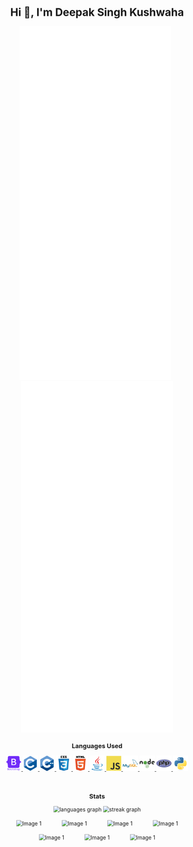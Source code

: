 <h1 align="center">Hi 👋, I'm Deepak Singh Kushwaha</h1>

<div align="center" style="pointer-events: none;">
  <img style="padding-right: 10px; padding-top: 0px; padding-bottom: 0px;" alt="🦑" width="400"
    src="https://github.com/xxiamdsk/xxiamdsk/blob/main/left.svg">
  <img style="padding-top: 0px; padding-bottom: 0px;" alt="🦑" width="400"
    src="https://github.com/xxiamdsk/xxiamdsk/blob/main/right.svg">
</div>

<div align="center">
  <h3 align="center">Languages Used</h3>
  <p> <a href="https://getbootstrap.com" target="_blank" rel="noreferrer"> <img
        src="https://raw.githubusercontent.com/devicons/devicon/master/icons/bootstrap/bootstrap-plain-wordmark.svg"
        alt="bootstrap" width="40" height="40" /> </a> <a href="https://www.cprogramming.com/" target="_blank"
      rel="noreferrer"> <img src="https://raw.githubusercontent.com/devicons/devicon/master/icons/c/c-original.svg"
        alt="c" width="40" height="40" /> </a> <a href="https://www.w3schools.com/cpp/" target="_blank"
      rel="noreferrer"> <img
        src="https://raw.githubusercontent.com/devicons/devicon/master/icons/cplusplus/cplusplus-original.svg"
        alt="cplusplus" width="40" height="40" /> </a> <a href="https://www.w3schools.com/css/" target="_blank"
      rel="noreferrer"> <img
        src="https://raw.githubusercontent.com/devicons/devicon/master/icons/css3/css3-original-wordmark.svg" alt="css3"
        width="40" height="40" /> </a> <a href="https://www.w3.org/html/" target="_blank" rel="noreferrer"> <img
        src="https://raw.githubusercontent.com/devicons/devicon/master/icons/html5/html5-original-wordmark.svg"
        alt="html5" width="40" height="40" /> </a> <a href="https://www.java.com" target="_blank" rel="noreferrer"> <img
        src="https://raw.githubusercontent.com/devicons/devicon/master/icons/java/java-original.svg" alt="java"
        width="40" height="40" /> </a> <a href="https://developer.mozilla.org/en-US/docs/Web/JavaScript" target="_blank"
      rel="noreferrer"> <img
        src="https://raw.githubusercontent.com/devicons/devicon/master/icons/javascript/javascript-original.svg"
        alt="javascript" width="40" height="40" /> </a> <a href="https://www.mysql.com/" target="_blank"
      rel="noreferrer"> <img
        src="https://raw.githubusercontent.com/devicons/devicon/master/icons/mysql/mysql-original-wordmark.svg"
        alt="mysql" width="40" height="40" /> </a> <a href="https://nodejs.org" target="_blank" rel="noreferrer"> <img
        src="https://raw.githubusercontent.com/devicons/devicon/master/icons/nodejs/nodejs-original-wordmark.svg"
        alt="nodejs" width="40" height="40" /> </a> <a href="https://www.php.net" target="_blank" rel="noreferrer"> <img
        src="https://raw.githubusercontent.com/devicons/devicon/master/icons/php/php-original.svg" alt="php" width="40"
        height="40" /> </a> <a href="https://www.python.org" target="_blank" rel="noreferrer"> <img
        src="https://raw.githubusercontent.com/devicons/devicon/master/icons/python/python-original.svg" alt="python"
        width="40" height="40" /> </a> </p>
</div>

<br clear="both">

<h3 align="center">Stats</h3>


<div align="center" style="pointer-events: none;">
  <img
    src="https://github-readme-stats.vercel.app/api/top-langs?username=xxiamdsk&locale=en&hide_title=false&layout=compact&card_width=320&langs_count=12&theme=radical&hide_border=false&order=2"
    height="150" alt="languages graph" />
  <img
    src="https://streak-stats.demolab.com?user=xxiamdsk&locale=en&mode=daily&theme=radical&hide_border=false&border_radius=5&order=3"
    height="150" alt="streak graph" />
  <br clear="both">
</div>


<div align="center" style="pointer-events: none; display: flex; flex-wrap: wrap; padding: 10px; justify-content: center;">
  <div style="flex: 1 1 200px; margin: 10px; max-width: 100px;">
    <img src="https://github-profile-trophy.vercel.app/?username=xxiamdsk&title=MultiLanguage" alt="Image 1">
  </div>
  <div style="flex: 1 1 200px; margin: 10px; max-width: 100px;">
    <img src="https://github-profile-trophy.vercel.app/?username=xxiamdsk&title=Commits" alt="Image 1">
  </div>
  <div style="flex: 1 1 200px; margin: 10px; max-width: 100px;">
    <img src="https://github-profile-trophy.vercel.app/?username=xxiamdsk&title=Stars" alt="Image 1">
  </div>
  <div style="flex: 1 1 200px; margin: 10px; max-width: 100px;">
    <img src="https://github-profile-trophy.vercel.app/?username=xxiamdsk&title=Repositories" alt="Image 1">
  </div>
  <div style="flex: 1 1 200px; margin: 10px; max-width: 100px;">
    <img src="https://github-profile-trophy.vercel.app/?username=xxiamdsk&title=Experience" alt="Image 1">
  </div>
  <div style="flex: 1 1 200px; margin: 10px; max-width: 100px;">
    <img src="https://github-profile-trophy.vercel.app/?username=xxiamdsk&title=Followers" alt="Image 1">
  </div>
  <div style="flex: 1 1 200px; margin: 10px; max-width: 100px;">
    <img src="https://github-profile-trophy.vercel.app/?username=xxiamdsk&title=Issues" alt="Image 1">
  </div>


</div>


</div>